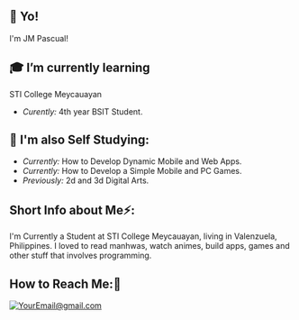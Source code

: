 <h2>👋 Yo!</h2>
  I'm JM Pascual!
  
  
<h2>🎓 I’m currently learning</h2>
  STI College Meycauayan
  
  - <i>Curently: </i>4th year BSIT Student.
  
 <h2>🌱 I'm also Self Studying: </h2> 
 
  - <i>Currently: </i>How to Develop Dynamic Mobile and Web Apps.
  - <i>Currently: </i>How to Develop a Simple Mobile and PC Games.
  - <i>Previously: </i>2d and 3d Digital Arts.
  
<h2>Short Info about Me⚡:</h2>
I'm Currently a Student at STI College Meycauayan, living in Valenzuela, Philippines. I loved to read manhwas, watch animes, build apps, games and other stuff that involves programming.

<h2>How to Reach Me:🔎</h2>

  <a href="mailto:YourEmail@gmail.com">![YourEmail@gmail.com](https://img.shields.io/badge/Gmail-D14836?style=for-the-badge&logo=gmail&logoColor=white)</a>
